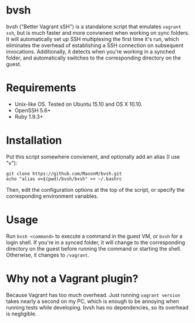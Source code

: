 # bvsh

bvsh ("Better Vagrant sSH") is a standalone script that emulates `vagrant ssh`, but is much faster
and more convienent when working on sync folders. It will automatically set up SSH multiplexing the
first time it's run, which eliminates the overhead of establishing a SSH connection on subsequent
invocations. Additionally, it detects when you're working in a synched folder, and automatically
switches to the corresponding directory on the guest.

# Requirements

* Unix-like OS. Tested on Ubuntu 15.10 and OS X 10.10.
* OpenSSH 5.6+
* Ruby 1.9.3+

# Installation

Put this script somewhere convienent, and optionally add an alias (I use "v"):
```
git clone https://github.com/MasonM/bvsh.git
echo "alias v=$(pwd)/bvsh/bvsh" >> ~/.bashrc
```

Then, edit the configuration options at the top of the script, or specify the corresponding
environment variables.

# Usage

Run `bvsh <command>` to execute a command in the guest VM, or `bvsh` for a login shell. If
you're in a synced folder, it will change to the corresponding directory on the guest before running
the command or starting the shell. Otherwise, it changes to `/vagrant`.

# Why not a Vagrant plugin?

Because Vagrant has too much overhead. Just running `vagrant version` takes nearly a second on my
PC, which is enough to be annoying when running tests while developing. bvsh has no dependencies, so
its overhead is negligible. 
